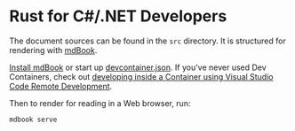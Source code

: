 # Rust for C#/.NET Developers

The document sources can be found in the `src` directory. It is structured for
rendering with [mdBook].

[Install mdBook] or start up [devcontainer.json]. If you've never used Dev
Containers, check out [developing inside a Container using Visual Studio Code
Remote Development].

Then to render for reading in a Web browser, run:

```sh
mdbook serve
```

  [mdBook]: https://rust-lang.github.io/mdBook/
  [Install mdBook]: https://rust-lang.github.io/mdBook/guide/installation.html
  [devcontainer.json]: .devcontainer/devcontainer.json
  [developing inside a Container using Visual Studio Code Remote Development]: https://code.visualstudio.com/docs/devcontainers/containers
